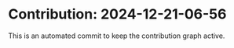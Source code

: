 # Contribution: 2024-12-21-06-56
This is an automated commit to keep the contribution graph active.
